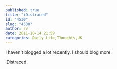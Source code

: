 ```yaml
---
published: true
title: "iDistraced"
id: "4530"
slug: "4530"
author: rv
date: 2011-10-14 21:59
categories: Daily Life,Thoughts,UK
---
```

I haven't blogged a lot recently. I should blog more. 

iDistraced. 